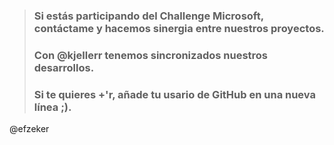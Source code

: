 > ### Si estás participando del Challenge Microsoft, contáctame y hacemos sinergia entre nuestros proyectos.
>### Con @kjellerr tenemos sincronizados nuestros desarrollos.
> ### Si te quieres +'r, añade tu usario de GitHub en una nueva línea ;).

@efzeker